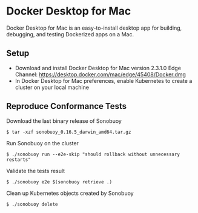# Docker Desktop for Mac

Docker Desktop for Mac is an easy-to-install desktop app for building, debugging, and testing Dockerized apps on a Mac.

## Setup

- Download and install Docker Desktop for Mac version 2.3.1.0 Edge Channel: https://desktop.docker.com/mac/edge/45408/Docker.dmg
- In Docker Desktop for Mac preferences, enable Kubernetes to create a cluster on your local machine

## Reproduce Conformance Tests

Download the last binary release of Sonobuoy

```
$ tar -xzf sonobuoy_0.16.5_darwin_amd64.tar.gz
```

Run Sonobuoy on the cluster
```
$ ./sonobuoy run --e2e-skip "should rollback without unnecessary restarts"
```

Validate the tests result
```
$ ./sonobuoy e2e $(sonobuoy retrieve .)
```

Clean up Kubernetes objects created by Sonobuoy
```
$ ./sonobuoy delete
```